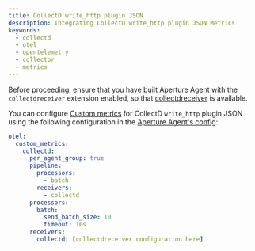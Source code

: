 ```yaml
---
title: CollectD write_http plugin JSON
description: Integrating CollectD write_http plugin JSON Metrics
keywords:
  - collectd
  - otel
  - opentelemetry
  - collector
  - metrics
---
```


Before proceeding, ensure that you have [built][build] Aperture Agent with the
`collectdreceiver` extension enabled, so that [collectdreceiver][receiver] is
available.

You can configure [Custom metrics][custom-metrics] for CollectD `write_http`
plugin JSON using the following configuration in the [Aperture Agent's
config][agent-config]:

```yaml
otel:
  custom_metrics:
    collectd:
      per_agent_group: true
      pipeline:
        processors:
          - batch
        receivers:
          - collectd
      processors:
        batch:
          send_batch_size: 10
          timeout: 10s
      receivers:
        collectd: [collectdreceiver configuration here]
```

[build]: /reference/aperturectl/build/agent/agent.md
[receiver]:
  https://github.com/open-telemetry/opentelemetry-collector-contrib/tree/main/receiver/collectdreceiver
[custom-metrics]: /reference/configuration/agent.md#custom-metrics-config
[agent-config]: /reference/configuration/agent.md#agent-o-t-e-l-config

